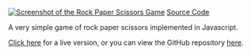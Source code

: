<a href="https://ruitais.github.io/rockpaperscissors/"><img src="/images/rockpaperscissors.png" alt="Screenshot of the Rock Paper Scissors Game" class="hero"></a>
<a href="https://github.com/ruitaiS/rockpaperscissors" class="project-source">Source Code</a>

A very simple game of rock paper scissors implemented in Javascript.

[Click here](https://ruitais.github.io/rockpaperscissors/) for a live version, or you can view the GitHub repository [here](https://github.com/ruitaiS/rockpaperscissors). 